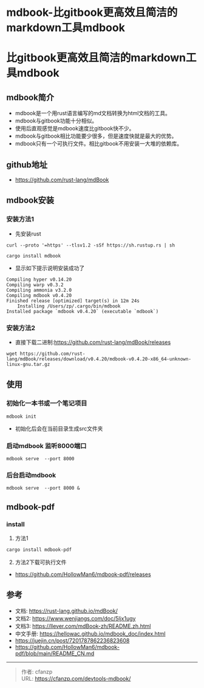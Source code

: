 # mdbook-比gitbook更高效且简洁的markdown工具mdbook


# 比gitbook更高效且简洁的markdown工具mdbook
## mdbook简介
- mdbook是一个用rust语言编写的md文档转换为html文档的工具。
- mdbook与gitbook功能十分相似。
- 使用后直观感觉是mdbook速度比gitbook快不少。
- mdbook与gitbook相比功能要少很多，但是速度快就是最大的优势。
- mdbook只有一个可执行文件。相比gitbook不用安装一大堆的依赖库。

## github地址
- https://github.com/rust-lang/mdBook

## mdbook安装
### 安装方法1
- 先安装rust
```
curl --proto '=https' --tlsv1.2 -sSf https://sh.rustup.rs | sh
```

```
cargo install mdbook
```

- 显示如下提示说明安装成功了
```
Compiling hyper v0.14.20
Compiling warp v0.3.2
Compiling ammonia v3.2.0
Compiling mdbook v0.4.20
Finished release [optimized] target(s) in 12m 24s
    Installing /Users/zp/.cargo/bin/mdbook
Installed package `mdbook v0.4.20` (executable `mdbook`)
```

### 安装方法2
- 直接下载二进制:https://github.com/rust-lang/mdBook/releases
```
wget https://github.com/rust-lang/mdBook/releases/download/v0.4.20/mdbook-v0.4.20-x86_64-unknown-linux-gnu.tar.gz
```

## 使用
### 初始化一本书或一个笔记项目
```
mdbook init
```

- 初始化后会在当前目录生成src文件夹

### 启动mdbook 监听8000端口
```
mdbook serve  --port 8000
```

### 后台启动mdbook
```
mdbook serve  --port 8000 &
```

## mdbook-pdf
### install
1. 方法1
```bash
cargo install mdbook-pdf
```

2. 方法2下载可执行文件
- https://github.com/HollowMan6/mdbook-pdf/releases

## 参考
- 文档: https://rust-lang.github.io/mdBook/
- 文档2: https://www.wenjiangs.com/doc/5ljx1ugy
- 文档3: https://llever.com/mdBook-zh/README.zh.html
- 中文手册: https://hellowac.github.io/mdbook_doc/index.html
- https://juejin.cn/post/7201787862236823608
- https://github.com/HollowMan6/mdbook-pdf/blob/main/README_CN.md


---

> 作者: cfanzp  
> URL: https://cfanzp.com/devtools-mdbook/  

